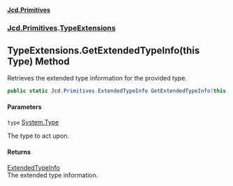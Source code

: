#### [Jcd.Primitives](index.md 'index')
### [Jcd.Primitives](Jcd.Primitives.md 'Jcd.Primitives').[TypeExtensions](Jcd.Primitives.TypeExtensions.md 'Jcd.Primitives.TypeExtensions')

## TypeExtensions.GetExtendedTypeInfo(this Type) Method

Retrieves the extended type information for the provided type.

```csharp
public static Jcd.Primitives.ExtendedTypeInfo GetExtendedTypeInfo(this System.Type type);
```
#### Parameters

<a name='Jcd.Primitives.TypeExtensions.GetExtendedTypeInfo(thisSystem.Type).type'></a>

`type` [System.Type](https://docs.microsoft.com/en-us/dotnet/api/System.Type 'System.Type')

The type to act upon.

#### Returns
[ExtendedTypeInfo](Jcd.Primitives.ExtendedTypeInfo.md 'Jcd.Primitives.ExtendedTypeInfo')  
The extended type information.